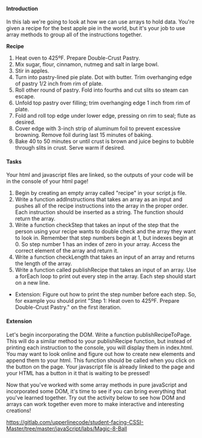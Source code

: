 
#### Introduction
In this lab we're going to look at how we can use arrays to hold data. You're given a recipe for the best apple pie in the world, but it's your job to use array methods to group all of the instructions together.

**Recipe**
1. Heat oven to 425ºF. Prepare Double-Crust Pastry.
2. Mix sugar, flour, cinnamon, nutmeg and salt in large bowl.
3. Stir in apples.
4. Turn into pastry-lined pie plate. Dot with butter. Trim overhanging edge of pastry 1/2 inch from rim of plate.
5. Roll other round of pastry. Fold into fourths and cut slits so steam can escape.
6. Unfold top pastry over filling; trim overhanging edge 1 inch from rim of plate.
7. Fold and roll top edge under lower edge, pressing on rim to seal; flute as desired.
8. Cover edge with 3-inch strip of aluminum foil to prevent excessive browning. Remove foil during last 15 minutes of baking.
9. Bake 40 to 50 minutes or until crust is brown and juice begins to bubble through slits in crust. Serve warm if desired.

#### Tasks
Your html and javascript files are linked, so the outputs of your code will be in the console of your html page!
1. Begin by creating an empty array called "recipe" in your script.js file.
2. Write a function addInstructions that takes an array as an input and pushes all of the recipe instructions into the array in the proper order. Each instruction should be inserted as a string. The function should return the array.
3. Write a function checkStep that takes an input of the step that the person using your recipe wants to double check and the array they want to look in. Remember that step numbers begin at 1, but indexes begin at 0. So step number 1 has an index of zero in your array. Access the correct element of the array and return it.
4. Write a function checkLength that takes an input of an array and returns the length of the array.
5. Write a function called publishRecipe that takes an input of an array. Use a forEach loop to print out every step in the array. Each step should start on a new line.
  * Extension: Figure out how to print the step number before each step. So, for example you should print "Step 1: Heat oven to 425ºF. Prepare Double-Crust Pastry." on the first iteration.

#### Extension
Let's begin incorporating the DOM. Write a function publishRecipeToPage. This will do a similar method  to your publishRecipe function, but instead of printing each instruction to the console, you will display them in index.html. You may want to look online and figure out how to create new elements and append them to your html.
This function should be called when you click on the button on the page. Your javascript file is already linked to the page and your HTML has a button in it that is waiting to be pressed!


Now that you've worked with some array methods in pure javaScript and incorporated some DOM, it's time to see if you can bring everything that you've learned together. Try out the activity below to see how DOM and arrays can work together even more to make interactive and interesting creations!

https://gitlab.com/upperlinecode/student-facing-CSSI-Master/tree/master/javaScript/labs/Magic-8-Ball
